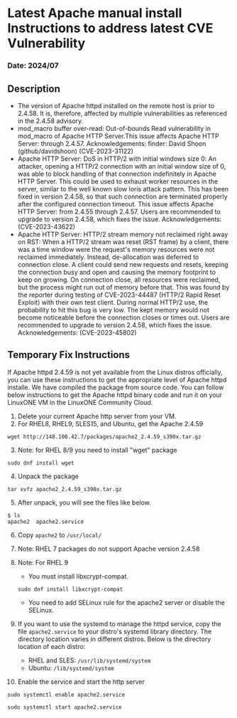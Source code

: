 # Latest Apache manual install Instructions to address latest CVE Vulnerability

### Date: 2024/07

## Description
- The version of Apache httpd installed on the remote host is prior to 2.4.58. It is, therefore, affected by multiple vulnerabilities as referenced in the 2.4.58 advisory.
- mod_macro buffer over-read: Out-of-bounds Read vulnerability in mod_macro of Apache HTTP Server.This issue affects Apache HTTP Server: through 2.4.57. Acknowledgements: finder: David Shoon (github/davidshoon) (CVE-2023-31122)
- Apache HTTP Server: DoS in HTTP/2 with initial windows size 0: An attacker, opening a HTTP/2 connection with an initial window size of 0, was able to block handling of that connection indefinitely in Apache HTTP Server. This could be used to exhaust worker resources in the server, similar to the well known slow loris attack pattern. This has been fixed in version 2.4.58, so that such connection are terminated properly after the configured connection timeout. This issue affects Apache HTTP Server: from 2.4.55 through 2.4.57. Users are recommended to upgrade to version 2.4.58, which fixes the issue.
Acknowledgements: (CVE-2023-43622)
- Apache HTTP Server: HTTP/2 stream memory not reclaimed right away on RST: When a HTTP/2 stream was reset (RST frame) by a client, there was a time window were the request's memory resources were not reclaimed immediately. Instead, de-allocation was deferred to connection close. A client could send new requests and resets, keeping the connection busy and open and causing the memory footprint to keep
on growing. On connection close, all resources were reclaimed, but the process might run out of memory before that. This was found by the reporter during testing of CVE-2023-44487 (HTTP/2 Rapid Reset Exploit) with their own test client. During normal HTTP/2 use, the probability to hit this bug is very low. The kept memory would not become noticeable before the connection closes or times out. Users are recommended to upgrade to version 2.4.58, which fixes the issue. Acknowledgements: (CVE-2023-45802)

## Temporary Fix Instructions
If Apache httpd 2.4.59 is not yet available from the Linux distros officially, you can use these instructions to get the appropriate level of Apache httpd installe.  We have compiled the package from source code. You can follow below instructions to get the Apache httpd binary code and run it on your LinuxONE VM in the LinuxONE Community Cloud. 

1. Delete your current Apache http server from your VM.
2. For RHEL8, RHEL9, SLES15, and Ubuntu, get the Apache 2.4.59
```
wget http://148.100.42.7/packages/apache2_2.4.59_s390x.tar.gz
```
3. Note: for RHEL 8/9 you need to install "wget" package
```
sudo dnf install wget
```
4. Unpack the package
```
tar xvfz apache2_2.4.59_s390x.tar.gz
```
5. After unpack, you will see the files like below. 
```
$ ls
apache2  apache2.service
```
6. Copy `apache2` to `/usr/local/`

7. Note: RHEL 7 packages do not support Apache version 2.4.58

8. Note: For RHEL 9
   
   - You must install libxcrypt-compat.
   ```
   sudo dnf install libxcrypt-compat
   ```
   - You need to add SELinux rule for the apache2 server or disable the SELinux. 

9. If you want to use the systemd to manage the httpd service, copy the file `apache2.service` to your distro's systemd library directory. The directory location varies in different distros. Below is the directory location of each distro:
   - RHEL and SLES: `/usr/lib/systemd/system`
   - Ubuntu: `/lib/systemd/system` 

10. Enable the service and start the http server
   ```
   sudo systemctl enable apache2.service
   ```
   ```
   sudo systemctl start apache2.service
   ```



